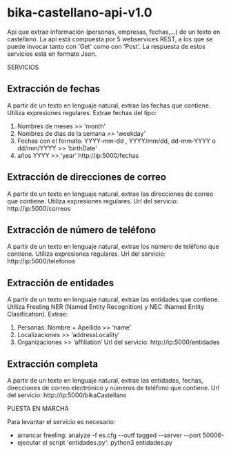 bika-castellano-api-v1.0
========================

Api que extrae información (personas, empresas, fechas,...) de un texto en castellano.
La api está compuesta por 5 webservices REST, a los que se puede invocar tanto con 'Get' como con 'Post'. La respuesta de estos servicios está en formato Json.

SERVICIOS

Extracción de fechas
--------------------
A partir de un texto en lenguaje natural, extrae las fechas que contiene. Utiliza expresiones regulares. Extrae fechas del tipo:
1) Nombres de meses >> ‘month’
2) Nombres de días de la semana >> ‘weekday’
3) Fechas con el formato: YYYY-mm-dd , YYYY/mm/dd, dd-mm-YYYY  o  dd/mm/YYYY >> ‘birthDate’
4) años YYYY >> ‘year’
http://ip:5000/fechas

Extracción de direcciones de correo
-----------------------------------
A partir de un texto en lenguaje natural, extrae las direcciones de correo que contiene. Utiliza expresiones regulares.
Url del servicio: http://ip:5000/correos

Extracción de número de teléfono
--------------------------------
A partir de un texto en lenguaje natural, extrae los número de teléfono que contiene. Utiliza expresiones regulares. 
Url del servicio: http://ip:5000/telefonos

Extracción de entidades
-----------------------
A partir de un texto en lenguaje natural, extrae las entidades que contiene. Utiliza Freeling NER (Named Entity Recognition) y NEC (Named Entity Clasification). Extrae:
1) Personas: Nombre + Apellido >> ‘name’
2) Localizaciones >> ‘addressLocality’
3) Organizaciones  >> ‘affiliation’
Url del servicio: http://ip:5000/entidades

Extracción completa
-------------------
A partir de un texto en lenguaje natural,  extrae las entidades, fechas, direcciones de correo electrónico y números de teléfono que contiene.
Url del servicio: http://ip:5000/bikaCastellano

PUESTA EN MARCHA

Para levantar el servicio es necesario:
- arrancar freeling: analyze -f es.cfg --outf tagged --server --port 50006-
- ejecutar el script 'entidades.py': python3 entidades.py
